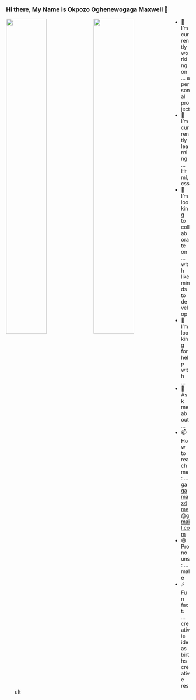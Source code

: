 ### Hi there, My Name is Okpozo Oghenewogaga Maxwell  👋
 
<img align="left" width="47%" src="https://github-readme-stats.vercel.app/api?username=gaga-max&show_icons=true&theme=radical"/>


<img align="left" width="47%" src="https://github-readme-stats.vercel.app/api/top-langs/?username=gaga-max&layout=compact"/>




- 🔭 I’m currently working on ... a personal project
- 🌱 I’m currently learning ... Html, css
- 👯 I’m looking to collaborate on ... with like minds to develop
- 🤔 I’m looking for help with ...
- 💬 Ask me about ... 
- 📫 How to reach me: ... gagamax4me@gmail.com
- 😄 Pronouns: ... male
- ⚡ Fun fact: ... creativie ideas births creative result
